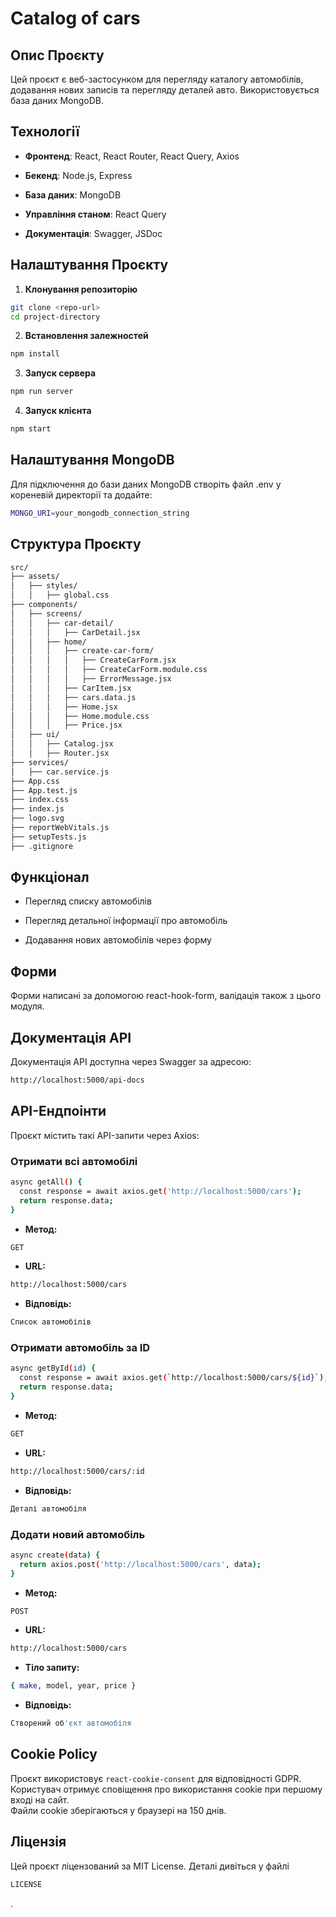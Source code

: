 # Catalog of cars

## Опис Проєкту

Цей проєкт є веб-застосунком для перегляду каталогу автомобілів, додавання нових записів та перегляду деталей авто. Використовується база даних MongoDB.

## Технології

- **Фронтенд**: React, React Router, React Query, Axios

- **Бекенд**: Node.js, Express

- **База даних**: MongoDB

- **Управління станом**: React Query

- **Документація**: Swagger, JSDoc

##  Налаштування Проєкту

1. **Клонування репозиторію**

```bash
git clone <repo-url>
cd project-directory
```

2. **Встановлення залежностей**

```bash
npm install
```

3. **Запуск сервера**

```bash
npm run server
```

4. **Запуск клієнта**

```bash
npm start
```

## Налаштування MongoDB

Для підключення до бази даних MongoDB створіть файл .env у кореневій директорії та додайте:

```bash
MONGO_URI=your_mongodb_connection_string
```

## Структура Проєкту

```bash
src/
├── assets/
│   ├── styles/
│   │   ├── global.css
├── components/
│   ├── screens/
│   │   ├── car-detail/
│   │   │   ├── CarDetail.jsx
│   │   ├── home/
│   │   │   ├── create-car-form/
│   │   │   │   ├── CreateCarForm.jsx
│   │   │   │   ├── CreateCarForm.module.css
│   │   │   │   ├── ErrorMessage.jsx
│   │   │   ├── CarItem.jsx
│   │   │   ├── cars.data.js
│   │   │   ├── Home.jsx
│   │   │   ├── Home.module.css
│   │   │   ├── Price.jsx
│   ├── ui/
│   │   ├── Catalog.jsx
│   │   ├── Router.jsx
├── services/
│   ├── car.service.js
├── App.css
├── App.test.js
├── index.css
├── index.js
├── logo.svg
├── reportWebVitals.js
├── setupTests.js
├── .gitignore
```

## Функціонал

- Перегляд списку автомобілів

- Перегляд детальної інформації про автомобіль

- Додавання нових автомобілів через форму

## Форми

Форми написані за допомогою react-hook-form, валідація також з цього модуля.

## Документація API

Документація API доступна через Swagger за адресою:

```bash
http://localhost:5000/api-docs
```

## API-Ендпоінти

Проєкт містить такі API-запити через Axios:

### Отримати всі автомобілі

```bash
async getAll() {
  const response = await axios.get('http://localhost:5000/cars');
  return response.data;
}
```

- **Метод:** 
```bash 
GET
```

- **URL:** 
```bash 
http://localhost:5000/cars
```

- **Відповідь:** 
```bash
Список автомобілів
```

### Отримати автомобіль за ID

```bash
async getById(id) {
  const response = await axios.get(`http://localhost:5000/cars/${id}`);
  return response.data;
}
```

- **Метод:** 
```bash
GET
```

- **URL:** 
```bash
http://localhost:5000/cars/:id
```

- **Відповідь:** 
```bash
Деталі автомобіля
```

### Додати новий автомобіль

```bash
async create(data) {
  return axios.post('http://localhost:5000/cars', data);
}
```

- **Метод:** 
```bash
POST
```

- **URL:** 
```bash
http://localhost:5000/cars
```

- **Тіло запиту:** 
```bash
{ make, model, year, price }
```

- **Відповідь:** 
```bash
Створений об'єкт автомобіля
```

## Cookie Policy

Проєкт використовує `react-cookie-consent` для відповідності GDPR.  
Користувач отримує сповіщення про використання cookie при першому вході на сайт.  
Файли cookie зберігаються у браузері на 150 днів.

## Ліцензія

Цей проєкт ліцензований за MIT License. Деталі дивіться у файлі 
```bash
LICENSE
```
.